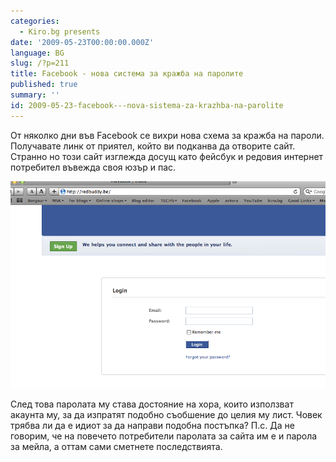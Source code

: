 ```yaml
---
categories:
  - Kiro.bg presents
date: '2009-05-23T00:00:00.000Z'
language: BG
slug: /?p=211
title: Facebook - нова система за кражба на паролите
published: true
summary: ''
id: 2009-05-23-facebook---nova-sistema-za-krazhba-na-parolite
---
```


От няколко дни във Facebook се вихри нова схема за кражба на пароли. Получавате линк от приятел, който ви подканва да отворите сайт. Странно но този сайт изглежда досущ като фейсбук и редовия интернет потребител въвежда своя юзър и пас. 

![picture-1](https://raw.githubusercontent.com/kirilchristov/blog_images/main/2009/05/picture-1.png)

 След това паролата му става достояние на хора, които използват акаунта му, за да изпратят подобно съобшение до целия му лист. Човек трябва ли да е идиот за да направи подобна постъпка? П.с. Да не говорим, че на повечето потребители паролата за сайта им е и парола за мейла, а оттам сами сметнете последствията.
